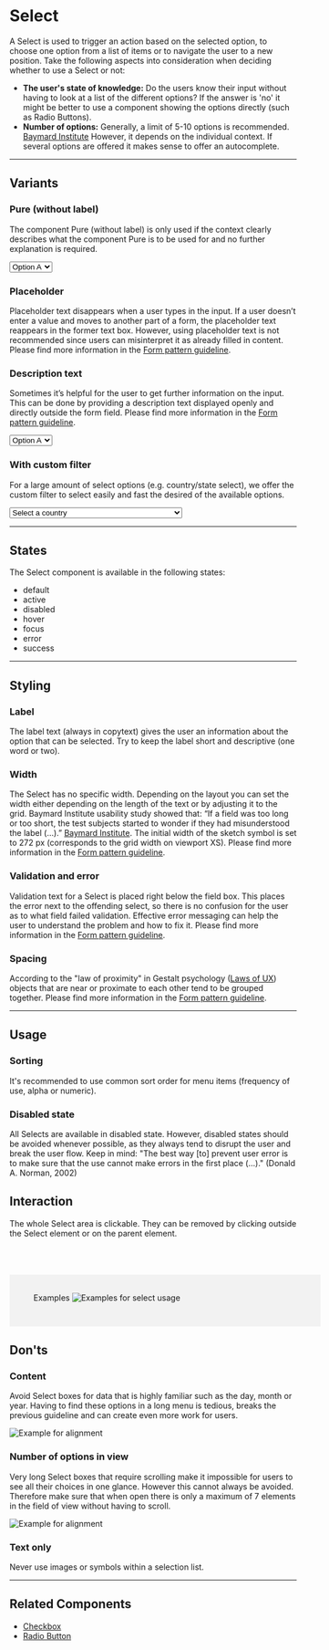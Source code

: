# Select

A Select is used to trigger an action based on the selected option, to choose one option from a list of items or to navigate the user to a new position.
Take the following aspects into consideration when deciding whether to use a Select or not:

* **The user's state of knowledge:** Do the users know their input without having to look at a list of the different options? If the answer is 'no' it might be better to use a component showing the options directly (such as Radio Buttons).  
* **Number of options:** Generally, a limit of 5-10 options is recommended. [Baymard Institute](https://baymard.com/blog/drop-down-usability) However, it depends on the individual context. If several options are offered it makes sense to offer an autocomplete.

---

## Variants


### Pure (without label)

The component Pure (without label) is only used if the context clearly describes what the component Pure is to be used for and no further explanation is required.

<p-select-wrapper label="Some label" hide-label="true"><select name="some-name">
    <option value="a">Option A</option>
    <option value="b">Option B</option>
    <option value="c">Option C</option>
  </select></p-select-wrapper>

### Placeholder

Placeholder text disappears when a user types in the input. If a user doesn’t enter a value and moves to another part of a form, the placeholder text reappears in the former text box. However, using placeholder text is not recommended since users can misinterpret it as already filled in content. Please find more information in the [Form pattern guideline](#/patterns/forms).

### Description text

Sometimes it’s helpful for the user to get further information on the input. This can be done by providing a description text displayed openly and directly outside the form field. Please find more information in the [Form pattern guideline](#/patterns/forms).

<p-select-wrapper label="Some label" description="Some description"><select name="some-name">
    <option value="a">Option A</option>
    <option value="b">Option B</option>
    <option value="c">Option C</option>
  </select></p-select-wrapper>

### With custom filter

For a large amount of select options (e.g. country/state select), we offer the custom filter to select easily and fast the desired of the available options. 

  <p-select-wrapper filter="true" label="Some label">
      <select name="some-name">
        <option value="">Select a country</option>
        <option value="AF">Afghanistan</option>
        <option value="AX">Åland Islands</option>
        <option value="AL">Albania</option>
        <option value="DZ">Algeria</option>
        <option value="AS">American Samoa</option>
        <option value="AD">Andorra</option>
        <option value="AO">Angola</option>
        <option value="AI">Anguilla</option>
        <option value="AQ" disabled>Antarctica</option>
        <option value="AG">Antigua and Barbuda</option>
        <option value="AR">Argentina</option>
        <option value="AM">Armenia</option>
        <option value="AW">Aruba</option>
        <option value="AU">Australia</option>
        <option value="AT">Austria</option>
        <option value="AZ">Azerbaijan</option>
        <option value="BS">Bahamas</option>
        <option value="BH">Bahrain</option>
        <option value="BD">Bangladesh</option>
        <option value="BB">Barbados</option>
        <option value="BY">Belarus</option>
        <option value="BE">Belgium</option>
        <option value="BZ">Belize</option>
        <option value="BJ">Benin</option>
        <option value="BM">Bermuda</option>
        <option value="BT">Bhutan</option>
        <option value="BO">Bolivia, Plurinational State of</option>
        <option value="BQ">Bonaire, Sint Eustatius and Saba</option>
        <option value="BA">Bosnia and Herzegovina</option>
        <option value="BW">Botswana</option>
        <option value="BV">Bouvet Island</option>
        <option value="BR">Brazil</option>
        <option value="IO">British Indian Ocean Territory</option>
        <option value="BN">Brunei Darussalam</option>
        <option value="BG">Bulgaria</option>
        <option value="BF">Burkina Faso</option>
        <option value="BI">Burundi</option>
        <option value="KH">Cambodia</option>
        <option value="CM">Cameroon</option>
        <option value="CA">Canada</option>
        <option value="CV">Cape Verde</option>
        <option value="KY">Cayman Islands</option>
        <option value="CF">Central African Republic</option>
        <option value="TD">Chad</option>
        <option value="CL">Chile</option>
        <option value="CN">China</option>
        <option value="CX">Christmas Island</option>
        <option value="CC">Cocos (Keeling) Islands</option>
        <option value="CO">Colombia</option>
        <option value="KM">Comoros</option>
        <option value="CG">Congo</option>
        <option value="CD">Congo, the Democratic Republic of the</option>
        <option value="CK">Cook Islands</option>
        <option value="CR">Costa Rica</option>
        <option value="CI">Côte d'Ivoire</option>
        <option value="HR">Croatia</option>
        <option value="CU">Cuba</option>
        <option value="CW">Curaçao</option>
        <option value="CY">Cyprus</option>
        <option value="CZ">Czech Republic</option>
        <option value="DK">Denmark</option>
        <option value="DJ">Djibouti</option>
        <option value="DM">Dominica</option>
        <option value="DO">Dominican Republic</option>
        <option value="EC">Ecuador</option>
        <option value="EG">Egypt</option>
        <option value="SV">El Salvador</option>
        <option value="GQ">Equatorial Guinea</option>
        <option value="ER">Eritrea</option>
        <option value="EE">Estonia</option>
        <option value="ET">Ethiopia</option>
        <option value="FK">Falkland Islands (Malvinas)</option>
        <option value="FO">Faroe Islands</option>
        <option value="FJ">Fiji</option>
        <option value="FI">Finland</option>
        <option value="FR">France</option>
        <option value="GF">French Guiana</option>
        <option value="PF">French Polynesia</option>
        <option value="TF">French Southern Territories</option>
        <option value="GA">Gabon</option>
        <option value="GM">Gambia</option>
        <option value="GE">Georgia</option>
        <option value="DE">Germany</option>
        <option value="GH">Ghana</option>
        <option value="GI">Gibraltar</option>
        <option value="GR">Greece</option>
        <option value="GL">Greenland</option>
        <option value="GD">Grenada</option>
        <option value="GP">Guadeloupe</option>
        <option value="GU">Guam</option>
        <option value="GT">Guatemala</option>
        <option value="GG">Guernsey</option>
        <option value="GN">Guinea</option>
        <option value="GW">Guinea-Bissau</option>
        <option value="GY">Guyana</option>
        <option value="HT">Haiti</option>
        <option value="HM">Heard Island and McDonald Islands</option>
        <option value="VA">Holy See (Vatican City State)</option>
        <option value="HN">Honduras</option>
        <option value="HK">Hong Kong</option>
        <option value="HU">Hungary</option>
        <option value="IS">Iceland</option>
        <option value="IN">India</option>
        <option value="ID">Indonesia</option>
        <option value="IR">Iran, Islamic Republic of</option>
        <option value="IQ">Iraq</option>
        <option value="IE">Ireland</option>
        <option value="IM">Isle of Man</option>
        <option value="IL">Israel</option>
        <option value="IT">Italy</option>
        <option value="JM">Jamaica</option>
        <option value="JP">Japan</option>
        <option value="JE">Jersey</option>
        <option value="JO">Jordan</option>
        <option value="KZ">Kazakhstan</option>
        <option value="KE">Kenya</option>
        <option value="KI">Kiribati</option>
        <option value="KP">Korea, Democratic People's Republic of</option>
        <option value="KR">Korea, Republic of</option>
        <option value="KW">Kuwait</option>
        <option value="KG">Kyrgyzstan</option>
        <option value="LA">Lao People's Democratic Republic</option>
        <option value="LV">Latvia</option>
        <option value="LB">Lebanon</option>
        <option value="LS">Lesotho</option>
        <option value="LR">Liberia</option>
        <option value="LY">Libya</option>
        <option value="LI">Liechtenstein</option>
        <option value="LT">Lithuania</option>
        <option value="LU">Luxembourg</option>
        <option value="MO">Macao</option>
        <option value="MK">Macedonia, the former Yugoslav Republic of</option>
        <option value="MG">Madagascar</option>
        <option value="MW">Malawi</option>
        <option value="MY">Malaysia</option>
        <option value="MV">Maldives</option>
        <option value="ML">Mali</option>
        <option value="MT">Malta</option>
        <option value="MH">Marshall Islands</option>
        <option value="MQ">Martinique</option>
        <option value="MR">Mauritania</option>
        <option value="MU">Mauritius</option>
        <option value="YT">Mayotte</option>
        <option value="MX">Mexico</option>
        <option value="FM">Micronesia, Federated States of</option>
        <option value="MD">Moldova, Republic of</option>
        <option value="MC">Monaco</option>
        <option value="MN">Mongolia</option>
        <option value="ME">Montenegro</option>
        <option value="MS">Montserrat</option>
        <option value="MA">Morocco</option>
        <option value="MZ">Mozambique</option>
        <option value="MM">Myanmar</option>
        <option value="NA">Namibia</option>
        <option value="NR">Nauru</option>
        <option value="NP">Nepal</option>
        <option value="NL">Netherlands</option>
        <option value="NC">New Caledonia</option>
        <option value="NZ">New Zealand</option>
        <option value="NI">Nicaragua</option>
        <option value="NE">Niger</option>
        <option value="NG">Nigeria</option>
        <option value="NU">Niue</option>
        <option value="NF">Norfolk Island</option>
        <option value="MP">Northern Mariana Islands</option>
        <option value="NO">Norway</option>
        <option value="OM">Oman</option>
        <option value="PK">Pakistan</option>
        <option value="PW">Palau</option>
        <option value="PS">Palestinian Territory, Occupied</option>
        <option value="PA">Panama</option>
        <option value="PG">Papua New Guinea</option>
        <option value="PY">Paraguay</option>
        <option value="PE">Peru</option>
        <option value="PH">Philippines</option>
        <option value="PN">Pitcairn</option>
        <option value="PL">Poland</option>
        <option value="PT">Portugal</option>
        <option value="PR">Puerto Rico</option>
        <option value="QA">Qatar</option>
        <option value="RE">Réunion</option>
        <option value="RO">Romania</option>
        <option value="RU">Russian Federation</option>
        <option value="RW">Rwanda</option>
        <option value="BL">Saint Barthélemy</option>
        <option value="SH">Saint Helena, Ascension and Tristan da Cunha</option>
        <option value="KN">Saint Kitts and Nevis</option>
        <option value="LC">Saint Lucia</option>
        <option value="MF">Saint Martin (French part)</option>
        <option value="PM">Saint Pierre and Miquelon</option>
        <option value="VC">Saint Vincent and the Grenadines</option>
        <option value="WS">Samoa</option>
        <option value="SM">San Marino</option>
        <option value="ST">Sao Tome and Principe</option>
        <option value="SA">Saudi Arabia</option>
        <option value="SN">Senegal</option>
        <option value="RS">Serbia</option>
        <option value="SC">Seychelles</option>
        <option value="SL">Sierra Leone</option>
        <option value="SG">Singapore</option>
        <option value="SX">Sint Maarten (Dutch part)</option>
        <option value="SK">Slovakia</option>
        <option value="SI">Slovenia</option>
        <option value="SB">Solomon Islands</option>
        <option value="SO">Somalia</option>
        <option value="ZA">South Africa</option>
        <option value="GS">South Georgia and the South Sandwich Islands</option>
        <option value="SS">South Sudan</option>
        <option value="ES">Spain</option>
        <option value="LK">Sri Lanka</option>
        <option value="SD">Sudan</option>
        <option value="SR">Suriname</option>
        <option value="SJ">Svalbard and Jan Mayen</option>
        <option value="SZ">Swaziland</option>
        <option value="SE">Sweden</option>
        <option value="CH">Switzerland</option>
        <option value="SY">Syrian Arab Republic</option>
        <option value="TW">Taiwan, Province of China</option>
        <option value="TJ">Tajikistan</option>
        <option value="TZ">Tanzania, United Republic of</option>
        <option value="TH">Thailand</option>
        <option value="TL">Timor-Leste</option>
        <option value="TG">Togo</option>
        <option value="TK">Tokelau</option>
        <option value="TO">Tonga</option>
        <option value="TT">Trinidad and Tobago</option>
        <option value="TN">Tunisia</option>
        <option value="TR">Turkey</option>
        <option value="TM">Turkmenistan</option>
        <option value="TC">Turks and Caicos Islands</option>
        <option value="TV">Tuvalu</option>
        <option value="UG">Uganda</option>
        <option value="UA">Ukraine</option>
        <option value="AE">United Arab Emirates</option>
        <option value="GB">United Kingdom</option>
        <option value="US">United States</option>
        <option value="UM">United States Minor Outlying Islands</option>
        <option value="UY">Uruguay</option>
        <option value="UZ">Uzbekistan</option>
        <option value="VU">Vanuatu</option>
        <option value="VE">Venezuela, Bolivarian Republic of</option>
        <option value="VN">Viet Nam</option>
        <option value="VG">Virgin Islands, British</option>
        <option value="VI">Virgin Islands, U.S.</option>
        <option value="WF">Wallis and Futuna</option>
        <option value="EH">Western Sahara</option>
        <option value="YE">Yemen</option>
        <option value="ZM">Zambia</option>
        <option value="ZW">Zimbabwe</option>
      </select>
</p-select-wrapper>

---

## States

The Select component is available in the following states:

* default
* active
* disabled
* hover
* focus
* error
* success


---

## Styling

### Label
The label text (always in copytext) gives the user an information about the option that can be selected. Try to keep the label short and descriptive (one word or two).

### Width
The Select has no specific width. Depending on the layout you can set the width either depending on the length of the text or by adjusting it to the grid. Baymard Institute usability study showed that:  “If a field was too long or too short, the test subjects started to wonder if they had misunderstood the label (…).” [Baymard Institute](https://baymard.com/blog/form-field-usability-matching-user-expectations). The initial width of the sketch symbol is set to 272 px (corresponds to the grid width on viewport XS). Please find more information in the [Form pattern guideline](#/patterns/forms).


### Validation and error
Validation text for a Select is placed right below the field box. This places the error next to the offending select,
so there is no confusion for the user as to what field failed validation. Effective error messaging can help the user to understand the problem and how to fix it. Please find more information in the [Form pattern guideline](#/patterns/forms).

### Spacing
According to the "law of proximity" in Gestalt psychology ([Laws of UX](https://lawsofux.com/law-of-proximity)) objects that are near or proximate to each other tend to be grouped together. Please find more information in the [Form pattern guideline](#/patterns/forms).

---

## Usage

### Sorting
It's recommended to use common sort order for menu items (frequency of use, alpha or numeric).

### Disabled state
All Selects are available in disabled state. However, disabled states should be avoided whenever possible, as they always tend to disrupt the user and break the user flow. Keep in mind: "The best way [to] prevent user error is to make sure that the use cannot make errors in the first place (…)." (Donald A. Norman, 2002)

## Interaction
The whole Select area is clickable. They can be removed by clicking outside the Select element or on the parent element.

<div style="background:#F2F2F2; width:100%; margin-top: 64px; padding-top: 32px; padding-left: 42px; padding-bottom: 42px;">
   <p-headline variant="headline-3" tag="h3" style="margin-bottom: 24px;">Examples</p-headline>
   <img src="./assets/select-examples.png" alt="Examples for select usage"/>
</div>

## Don'ts

### Content
Avoid Select boxes for data that is highly familiar such as the day, month or year. Having to find these options in a long menu is tedious, breaks the previous guideline and can create even more work for users.

![Example for alignment](./assets/select-dont-content.png)

### Number of options in view
Very long Select boxes that require scrolling make it impossible for users to see all their choices in one glance. However this cannot always be avoided. Therefore make sure that when open there is only a maximum of 7 elements in the field of view without having to scroll.

![Example for alignment](./assets/select-dont-items.png)

### Text only
Never use images or symbols within a selection list.

---

## Related Components

* [Checkbox](#/components/checkbox)
* [Radio Button](#/components/radio-button)
